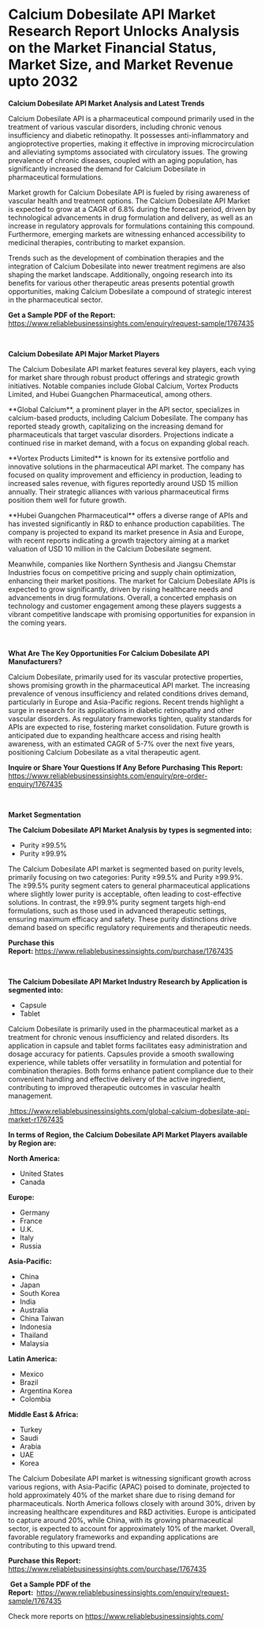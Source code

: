 <p><h1>Calcium Dobesilate API Market Research Report Unlocks Analysis on the Market Financial Status, Market Size, and Market Revenue upto 2032</h1></p><p><strong>Calcium Dobesilate API Market Analysis and Latest Trends</strong></p>
<p><p>Calcium Dobesilate API is a pharmaceutical compound primarily used in the treatment of various vascular disorders, including chronic venous insufficiency and diabetic retinopathy. It possesses anti-inflammatory and angioprotective properties, making it effective in improving microcirculation and alleviating symptoms associated with circulatory issues. The growing prevalence of chronic diseases, coupled with an aging population, has significantly increased the demand for Calcium Dobesilate in pharmaceutical formulations.</p><p>Market growth for Calcium Dobesilate API is fueled by rising awareness of vascular health and treatment options. The Calcium Dobesilate API Market is expected to grow at a CAGR of 6.8% during the forecast period, driven by technological advancements in drug formulation and delivery, as well as an increase in regulatory approvals for formulations containing this compound. Furthermore, emerging markets are witnessing enhanced accessibility to medicinal therapies, contributing to market expansion. </p><p>Trends such as the development of combination therapies and the integration of Calcium Dobesilate into newer treatment regimens are also shaping the market landscape. Additionally, ongoing research into its benefits for various other therapeutic areas presents potential growth opportunities, making Calcium Dobesilate a compound of strategic interest in the pharmaceutical sector.</p></p>
<p><strong>Get a Sample PDF of the Report:&nbsp;</strong> <a href="https://www.reliablebusinessinsights.com/enquiry/request-sample/1767435?utm_campaign=3438&utm_medium=2&utm_source=Github&utm_content=ia&utm_term=03042025&utm_id=calcium-dobesilate-api">https://www.reliablebusinessinsights.com/enquiry/request-sample/1767435</a></p>
<p>&nbsp;</p>
<p><strong>Calcium Dobesilate API Major Market Players</strong></p>
<p><p>The Calcium Dobesilate API market features several key players, each vying for market share through robust product offerings and strategic growth initiatives. Notable companies include Global Calcium, Vortex Products Limited, and Hubei Guangchen Pharmaceutical, among others.</p><p>**Global Calcium**, a prominent player in the API sector, specializes in calcium-based products, including Calcium Dobesilate. The company has reported steady growth, capitalizing on the increasing demand for pharmaceuticals that target vascular disorders. Projections indicate a continued rise in market demand, with a focus on expanding global reach.</p><p>**Vortex Products Limited** is known for its extensive portfolio and innovative solutions in the pharmaceutical API market. The company has focused on quality improvement and efficiency in production, leading to increased sales revenue, with figures reportedly around USD 15 million annually. Their strategic alliances with various pharmaceutical firms position them well for future growth.</p><p>**Hubei Guangchen Pharmaceutical** offers a diverse range of APIs and has invested significantly in R&D to enhance production capabilities. The company is projected to expand its market presence in Asia and Europe, with recent reports indicating a growth trajectory aiming at a market valuation of USD 10 million in the Calcium Dobesilate segment.</p><p>Meanwhile, companies like Northern Synthesis and Jiangsu Chemstar Industries focus on competitive pricing and supply chain optimization, enhancing their market positions. The market for Calcium Dobesilate APIs is expected to grow significantly, driven by rising healthcare needs and advancements in drug formulations. Overall, a concerted emphasis on technology and customer engagement among these players suggests a vibrant competitive landscape with promising opportunities for expansion in the coming years.</p></p>
<p>&nbsp;</p>
<p><strong>What Are The Key Opportunities For Calcium Dobesilate API Manufacturers?</strong></p>
<p><p>Calcium Dobesilate, primarily used for its vascular protective properties, shows promising growth in the pharmaceutical API market. The increasing prevalence of venous insufficiency and related conditions drives demand, particularly in Europe and Asia-Pacific regions. Recent trends highlight a surge in research for its applications in diabetic retinopathy and other vascular disorders. As regulatory frameworks tighten, quality standards for APIs are expected to rise, fostering market consolidation. Future growth is anticipated due to expanding healthcare access and rising health awareness, with an estimated CAGR of 5-7% over the next five years, positioning Calcium Dobesilate as a vital therapeutic agent.</p></p>
<p><strong>Inquire or Share Your Questions If Any Before Purchasing This Report:</strong> <a href="https://www.reliablebusinessinsights.com/enquiry/pre-order-enquiry/1767435?utm_campaign=3438&utm_medium=2&utm_source=Github&utm_content=ia&utm_term=03042025&utm_id=calcium-dobesilate-api">https://www.reliablebusinessinsights.com/enquiry/pre-order-enquiry/1767435</a></p>
<p>&nbsp;</p>
<p><strong>Market Segmentation</strong></p>
<p><strong>The Calcium Dobesilate API Market Analysis by types is segmented into:</strong></p>
<p><ul><li>Purity ≥99.5%</li><li>Purity ≥99.9%</li></ul></p>
<p><p>The Calcium Dobesilate API market is segmented based on purity levels, primarily focusing on two categories: Purity ≥99.5% and Purity ≥99.9%. The ≥99.5% purity segment caters to general pharmaceutical applications where slightly lower purity is acceptable, often leading to cost-effective solutions. In contrast, the ≥99.9% purity segment targets high-end formulations, such as those used in advanced therapeutic settings, ensuring maximum efficacy and safety. These purity distinctions drive demand based on specific regulatory requirements and therapeutic needs.</p></p>
<p><strong>Purchase this Report:&nbsp;</strong><a href="https://www.reliablebusinessinsights.com/purchase/1767435?utm_campaign=3438&utm_medium=2&utm_source=Github&utm_content=ia&utm_term=03042025&utm_id=calcium-dobesilate-api">https://www.reliablebusinessinsights.com/purchase/1767435</a></p>
<p>&nbsp;</p>
<p><strong>The Calcium Dobesilate API Market Industry Research by Application is segmented into:</strong></p>
<p><ul><li>Capsule</li><li>Tablet</li></ul></p>
<p><p>Calcium Dobesilate is primarily used in the pharmaceutical market as a treatment for chronic venous insufficiency and related disorders. Its application in capsule and tablet forms facilitates easy administration and dosage accuracy for patients. Capsules provide a smooth swallowing experience, while tablets offer versatility in formulation and potential for combination therapies. Both forms enhance patient compliance due to their convenient handling and effective delivery of the active ingredient, contributing to improved therapeutic outcomes in vascular health management.</p></p>
<p><a href="https://www.reliablebusinessinsights.com/global-calcium-dobesilate-api-market-r1767435?utm_campaign=3438&utm_medium=2&utm_source=Github&utm_content=ia&utm_term=03042025&utm_id=calcium-dobesilate-api">&nbsp;https://www.reliablebusinessinsights.com/global-calcium-dobesilate-api-market-r1767435</a></p>
<p><strong>In terms of Region, the Calcium Dobesilate API Market Players available by Region are:</strong></p>
<p>
    <p> <strong> North America: </strong>
        <ul>
            <li>United States</li>
            <li>Canada</li>
        </ul>
        </p> 
    <p> <strong> Europe: </strong>
        <ul>
            <li>Germany</li>
            <li>France</li>
            <li>U.K.</li>
            <li>Italy</li>
            <li>Russia</li>
        </ul>
        </p> 
    <p> <strong> Asia-Pacific: </strong>
        <ul>
            <li>China</li>
            <li>Japan</li>
            <li>South Korea</li>
            <li>India</li>
            <li>Australia</li>
            <li>China Taiwan</li>
            <li>Indonesia</li>
            <li>Thailand</li>
            <li>Malaysia</li>
        </ul>
        </p> 
    <p> <strong> Latin America: </strong>
        <ul>
            <li>Mexico</li>
            <li>Brazil</li>
            <li>Argentina Korea</li>
            <li>Colombia</li>
        </ul>
        </p> 
    <p> <strong> Middle East & Africa: </strong>
        <ul>
            <li>Turkey</li>
            <li>Saudi</li>
            <li>Arabia</li>
            <li>UAE</li>
            <li>Korea</li>
        </ul>
    </p>
    </p>
<p><p>The Calcium Dobesilate API market is witnessing significant growth across various regions, with Asia-Pacific (APAC) poised to dominate, projected to hold approximately 40% of the market share due to rising demand for pharmaceuticals. North America follows closely with around 30%, driven by increasing healthcare expenditures and R&D activities. Europe is anticipated to capture around 20%, while China, with its growing pharmaceutical sector, is expected to account for approximately 10% of the market. Overall, favorable regulatory frameworks and expanding applications are contributing to this upward trend.</p></p>
<p><strong>Purchase this Report: </strong><a href="https://www.reliablebusinessinsights.com/purchase/1767435?utm_campaign=3438&utm_medium=2&utm_source=Github&utm_content=ia&utm_term=03042025&utm_id=calcium-dobesilate-api">https://www.reliablebusinessinsights.com/purchase/1767435</a></p>
<p>&nbsp;<strong>Get a Sample PDF of the Report:&nbsp;&nbsp;</strong><a href="https://www.reliablebusinessinsights.com/enquiry/request-sample/1767435?utm_campaign=3438&utm_medium=2&utm_source=Github&utm_content=ia&utm_term=03042025&utm_id=calcium-dobesilate-api">https://www.reliablebusinessinsights.com/enquiry/request-sample/1767435</a></p>
<p><strong></strong></p>
<p>Check more reports on <a href="https://www.reliablebusinessinsights.com/?utm_campaign=3438&utm_medium=2&utm_source=Github&utm_content=ia&utm_term=03042025&utm_id=calcium-dobesilate-api">https://www.reliablebusinessinsights.com/</a></p>
